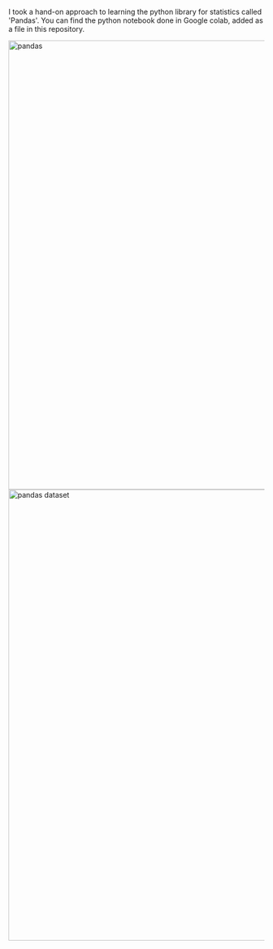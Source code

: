I took a hand-on approach to learning the python library for statistics called 'Pandas'. You can find the python notebook done in Google colab, added as a file in this repository.

<img width="842" height="882" alt="pandas" src="https://github.com/user-attachments/assets/c8585d78-753f-4351-9bff-29d5b171c0f2" />


<img width="1147" height="886" alt="pandas dataset" src="https://github.com/user-attachments/assets/eb741bf9-cb0f-424d-a791-e3ceed8f9418" />
